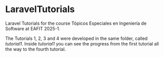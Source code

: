 # LaravelTutorials
Laravel Tutorials for the course Tópicos Especiales en Ingeniería de Software at EAFIT 2025-1.

The Tutorials 1, 2, 3 and 4 were developed in the same folder, called _tutorial1_. Inside _tutorial1_ you can see the progress from the first tutorial all the way to the fourth tutorial.
